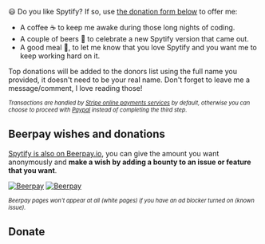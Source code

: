 😃 Do you like Spytify? If so, use [the donation form below](#donate) to offer me:
- A coffee ☕ to keep me awake during those long nights of coding.
- A couple of beers 🍻 to celebrate a new Spytify version that came out.
- A good meal 🥩, to let me know that you love Spytify and you want me to keep working hard on it.

Top donations will be added to the donors list using the full name you provided, it doesn't need to be your real name. Don't forget to leave me a message/comment, I love reading those!

<i style="font-size:80%">Transactions are handled by <a href="https://stripe.com/en-ca">Stripe online payments services</a> by default, otherwise you can choose to proceed with <a href="https://www.paypal.com/ca/webapps/mpp/about">Paypal</a> instead of completing the third step.</i>

## Beerpay wishes and donations
[Spytify is also on Beerpay.io](https://beerpay.io/jwallet/spy-spotify), you can give the amount you want anonymously and **make a wish by adding a bounty to an issue or feature that you want**.

[![Beerpay](https://beerpay.io/jwallet/spy-spotify/badge.svg?style=beer-square)](https://beerpay.io/jwallet/spy-spotify)  [![Beerpay](https://beerpay.io/jwallet/spy-spotify/make-wish.svg?style=flat-square)](https://beerpay.io/jwallet/spy-spotify?focus=wish)

<i style="font-size:80%">Beerpay pages won't appear at all (white pages) if you have an ad blocker turned on (known issue).</i>

## Donate